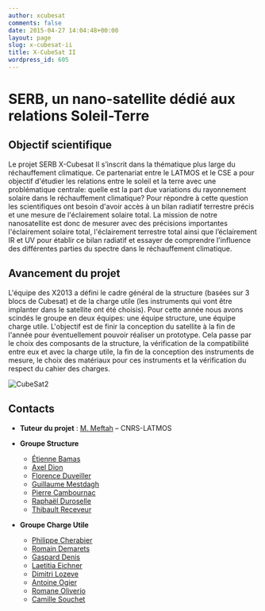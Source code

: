 ```yaml
---
author: xcubesat
comments: false
date: 2015-04-27 14:04:48+00:00
layout: page
slug: x-cubesat-ii
title: X-CubeSat II
wordpress_id: 605
---
```




# SERB, un nano-satellite dédié aux relations Soleil-Terre

## Objectif scientifique

Le projet SERB X-Cubesat II s’inscrit dans la thématique plus large du
réchauffement climatique. Ce partenariat entre le LATMOS et le CSE a
pour objectif d'étudier les relations entre le soleil et la terre avec
une problématique centrale: quelle est la part due variations du
rayonnement solaire dans le réchauffement climatique? Pour répondre à
cette question les scientifiques ont besoin d'avoir accès à un bilan
radiatif terrestre précis et une mesure de l'éclairement solaire
total. La mission de notre nanosatellite est donc de mesurer avec des
précisions importantes l'éclairement solaire total, l'éclairement
terrestre total ainsi que l’éclairement IR et UV pour établir ce bilan
radiatif et essayer de comprendre l'influence des différentes parties
du spectre dans le réchauffement climatique.

## Avancement du projet

L'équipe des X2013 a défini le cadre général de la structure (basées
sur 3 blocs de Cubesat) et de la charge utile (les instruments qui
vont être implanter dans le satellite ont été choisis). Pour cette
année nous avons scindés le groupe en deux équipes: une équipe
structure, une équipe charge utile. L'objectif est de finir la
conception du satellite à la fin de l'année pour éventuellement
pouvoir réaliser un prototype. Cela passe par le choix des composants
de la structure, la vérification de la compatibilité entre eux et avec
la charge utile, la fin de la conception des instruments de mesure, le
choix des matériaux pour ces instruments et la vérification du respect
du cahier des charges.


![CubeSat2](https://xspacecenter.files.wordpress.com/2015/04/cubesat2.jpg?w=300)




## Contacts

* **Tuteur du projet** : [M. Meftah](mailto:meftah@aerov.jussieu.fr) – CNRS-LATMOS

* **Groupe Structure**

    * [Étienne Bamas](mailto:etienne.bamas@polytechnique.edu)
    * [Axel Dion](mailto:axel.dion@polytechnique.edu)
    * [Florence Duveiller](mailto:florence.duveiller@polytechnique.edu)
    * [Guillaume Mestdagh](mailto:guillaume.mestdagh@polytechnique.edu)
    * [Pierre Cambournac](mailto:pierre.cambournac@polytechnique.edu)
    * [Raphaël Duroselle](mailto:raphael.duroselle@polytechnique.edu)
    * [Thibault Receveur](mailto:thibault.receveur@polytechnique.edu)

* **Groupe Charge Utile**

    * [Philippe Cherabier](mailto:philippe.cherabier@polytechnique.edu)
    * [Romain Demarets](mailto:romain.demarets@polytechnique.edu)
    * [Gaspard Denis](mailto:gaspard.denis@polytechnique.edu)
    * [Laetitia Eichner](mailto:laetitia.eichner@polytechnique.edu)
    * [Dimitri Lozeve](mailto:dimitri.lozeve@polytechnique.edu)
    * [Antoine Ogier](mailto:antoine.ogier@polytechnique.edu)
    * [Romane Oliverio](mailto:romane.oliverio@polytechnique.edu)
    * [Camille Souchet](mailto:camille.souchet@polytechnique.edu)


